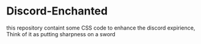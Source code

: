 # Discord-Enchanted
this repository containt some CSS code to enhance the discord expirience, Think of it as putting sharpness on a sword 
